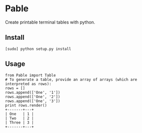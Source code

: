 Pable
=====
Create printable terminal tables with python.

Install
-------
`[sudo] python setup.py install`

Usage
-----
```
from Pable import Table
# To generate a table, provide an array of arrays (which are interpreted as rows):
rows = []
rows.append(['One', '1'])
rows.append(['One', '2'])
rows.append(['One', '3'])
print rows.render()
+-------+---+
| One   | 1 |
| Two   | 2 |
| Three | 3 |
+-------+---+
```
